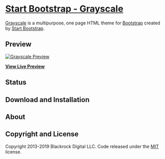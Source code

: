 # [Start Bootstrap - Grayscale](https://charlesangelolai.github.io/frantzceWebsite.github.io/)

[Grayscale](http://startbootstrap.com/template-overviews/grayscale/) is a multipurpose, one page HTML theme for [Bootstrap](http://getbootstrap.com/) created by [Start Bootstrap](http://startbootstrap.com/).

## Preview

[![Grayscale Preview](https://lh3.googleusercontent.com/QaneJogGaG83R1bz91GI6qEURC2NU5ie9TIhUu2rBlsAwHiaL3NI8hfmCCNnsFnCwLQDGLt75m8JRDXMfiYGCRxxmsYIAulJ2_1_wO1dZqoKRVUVgylftEdba1qaUW7z9GBV0UTy1Dyr0llZeqDJra-kgjVr8GLV5ULBvnlknMMLtrukg2zM1bT-C2KuUB6WiU6oc94xNkTu3QSglMbx6JlobFRlDEblNW7r46OCLioWIP2Ix37biX_3vkmBozY0MMOfwnAwVGy-6iZZjwFQwlMR396AFLH-ASi8XjqNBWYvmkLHUz0cwmJx0fhGt5TPSFEE-SUGze2OjV0HMs9rkOwQkhkRiVSJnlgbQY3cxVCZI8ydHmR3OFqo465OK1BUbURr2LNaiWf3hdTIKC9lFiq768OUdwUlo14lPgBQ71Q9GJqG7Hcmin43wYun9FtTlu2EvkF0mrsDtIPJug1lwgIxv6EoepE6aCm25-Pg5zzsPVNf6CtunHtgjWbY03435wrP6k-c_4FSv21cm7hSFD37cyonjhDnfyAh4dhhZAFzXneWzpns3MOJEnZvnZVe7pG71u46fxgfL6ux7Az4W46tsHNZxWoOTh8e3XZ-fi4BvoIYUCd1RuyduYJ44nN61TuUGT0Q7f2QNg3l4xegpR1kemPClE6aELWcTP8cqq1BV4qObpsYokI=w444-h1652-no)](https://charlesangelolai.github.io/frantzceWebsite.github.io/)

**[View Live Preview](https://charlesangelolai.github.io/frantzceWebsite.github.io/)**

## Status

## Download and Installation

## About

## Copyright and License

Copyright 2013-2019 Blackrock Digital LLC. Code released under the [MIT](https://github.com/BlackrockDigital/startbootstrap-grayscale/blob/gh-pages/LICENSE) license.
